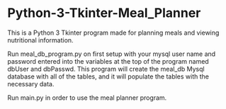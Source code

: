 # Python-3-Tkinter-Meal_Planner
This is a Python 3 Tkinter program made for planning meals and viewing nutritional information.

Run meal_db_program.py on first setup with your mysql user name and password entered into the variables at the top of the program named dbUser and dbPasswd. This program
will create the meal_db Mysql database with all of the tables, and it will populate the tables with the necessary data.

Run main.py in order to use the meal planner program.
